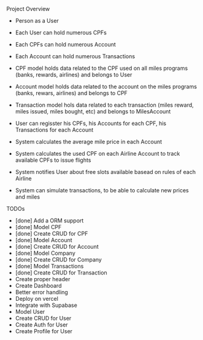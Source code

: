 Project Overview

- Person as a User
- Each User can hold numerous CPFs
- Each CPFs can hold numerous Account
- Each Account can hold numerous Transactions

- CPF model holds data related to the CPF used on all miles programs (banks, rewards, airlines) and belongs to User
- Account model holds data related to the account on the miles programs (banks, rewars, airlines) and belongs to CPF
- Transaction model hols data related to each transaction (miles reward, miles issued, miles bought, etc) and belongs to MilesAccount

- User can regisster his CPFs, his Accounts for each CPF, his Transactions for each Account
- System calculates the average mile price in each Account
- System calculates the used CPF on each Airline Account to track available CPFs to issue flights
- System notifies User about free slots available basead on rules of each Airline
- System can simulate transactions, to be able to calculate new prices and miles

TODOs

- [done] Add a ORM support
- [done] Model CPF
- [done] Create CRUD for CPF
- [done] Model Account
- [done] Create CRUD for Account
- [done] Model Company
- [done] Create CRUD for Company
- [done] Model Transactions
- [done] Create CRUD for Transaction
- Create proper header
- Create Dashboard
- Better error handling
- Deploy on vercel
- Integrate with Supabase
- Model User
- Create CRUD for User
- Create Auth for User
- Create Profile for User
